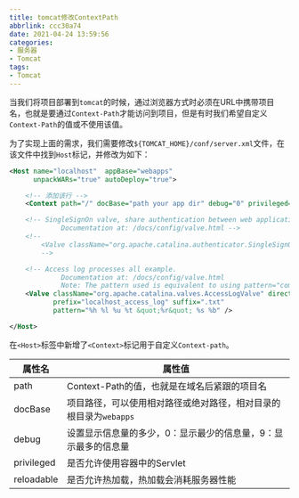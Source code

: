 ```yaml
---
title: tomcat修改ContextPath
abbrlink: ccc30a74
date: 2021-04-24 13:59:56
categories:
- 服务器
- Tomcat
tags:
- Tomcat
---
```

当我们将项目部署到`tomcat`的时候，通过浏览器方式时必须在URL中携带项目名，也就是要通过`Context-Path`才能访问到项目，但是有时我们希望自定义`Context-Path`的值或不使用该值。

为了实现上面的需求，我们需要修改`${TOMCAT_HOME}/conf/server.xml`文件，在该文件中找到`Host`标记，并修改为如下：

```xml
<Host name="localhost"  appBase="webapps"
      unpackWARs="true" autoDeploy="true">

    <!-- 添加该行 -->
    <Context path="/" docBase="path your app dir" debug="0" privileged="true" reloadable="false" /> 

    <!-- SingleSignOn valve, share authentication between web applications
             Documentation at: /docs/config/valve.html -->
    <!--
        <Valve className="org.apache.catalina.authenticator.SingleSignOn" />
        -->

    <!-- Access log processes all example.
             Documentation at: /docs/config/valve.html
             Note: The pattern used is equivalent to using pattern="common" -->
    <Valve className="org.apache.catalina.valves.AccessLogValve" directory="logs"
           prefix="localhost_access_log" suffix=".txt"
           pattern="%h %l %u %t &quot;%r&quot; %s %b" />

</Host>
```

在`<Host>`标签中新增了`<Context>`标记用于自定义`Context-path`。

| 属性名     | 属性值                                                       |
| ---------- | ------------------------------------------------------------ |
| path       | Context-Path的值，也就是在域名后紧跟的项目名                 |
| docBase    | 项目路径，可以使用相对路径或绝对路径，相对目录的根目录为`webapps` |
| debug      | 设置显示信息量的多少，0：显示最少的信息量，9：显示最多的信息量 |
| privileged | 是否允许使用容器中的Servlet                                  |
| reloadable | 是否允许热加载，热加载会消耗服务器性能                       |


